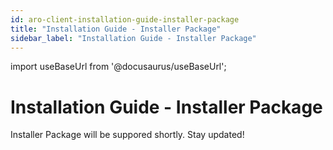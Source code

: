 ```yaml
---
id: aro-client-installation-guide-installer-package
title: "Installation Guide - Installer Package"
sidebar_label: "Installation Guide - Installer Package"
---
```

import useBaseUrl from '@docusaurus/useBaseUrl';

# Installation Guide - Installer Package

Installer Package will be suppored shortly. Stay updated!
